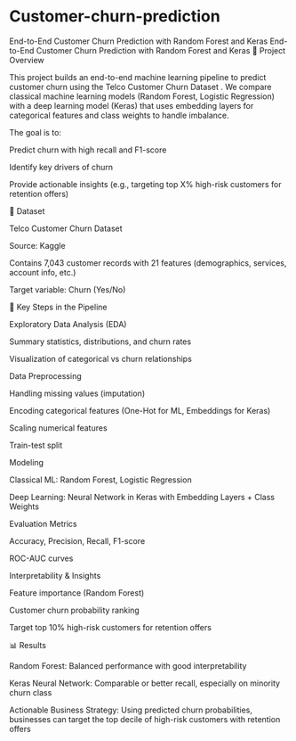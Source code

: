 # Customer-churn-prediction
End-to-End Customer Churn Prediction with Random Forest and Keras
End-to-End Customer Churn Prediction with Random Forest and Keras
📌 Project Overview

This project builds an end-to-end machine learning pipeline to predict customer churn using the Telco Customer Churn Dataset
.
We compare classical machine learning models (Random Forest, Logistic Regression) with a deep learning model (Keras) that uses embedding layers for categorical features and class weights to handle imbalance.

The goal is to:

Predict churn with high recall and F1-score

Identify key drivers of churn

Provide actionable insights (e.g., targeting top X% high-risk customers for retention offers)

📂 Dataset

Telco Customer Churn Dataset

Source: Kaggle

Contains 7,043 customer records with 21 features (demographics, services, account info, etc.)

Target variable: Churn (Yes/No)

🔑 Key Steps in the Pipeline

Exploratory Data Analysis (EDA)

Summary statistics, distributions, and churn rates

Visualization of categorical vs churn relationships

Data Preprocessing

Handling missing values (imputation)

Encoding categorical features (One-Hot for ML, Embeddings for Keras)

Scaling numerical features

Train-test split

Modeling

Classical ML: Random Forest, Logistic Regression

Deep Learning: Neural Network in Keras with Embedding Layers + Class Weights

Evaluation Metrics

Accuracy, Precision, Recall, F1-score

ROC-AUC curves

Interpretability & Insights

Feature importance (Random Forest)

Customer churn probability ranking

Target top 10% high-risk customers for retention offers

📊 Results

Random Forest: Balanced performance with good interpretability

Keras Neural Network: Comparable or better recall, especially on minority churn class

Actionable Business Strategy: Using predicted churn probabilities, businesses can target the top decile of high-risk customers with retention offers
